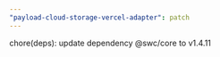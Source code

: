 ```yaml
---
"payload-cloud-storage-vercel-adapter": patch
---
```


chore(deps): update dependency @swc/core to v1.4.11
